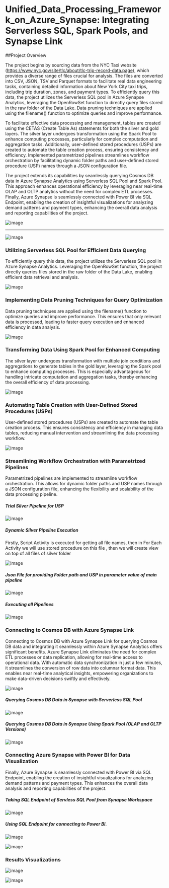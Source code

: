 # Unified_Data_Processing_Framework_on_Azure_Synapse: Integrating Serverless SQL, Spark Pools, and Synapse Link

##Project Overview 

The project begins by sourcing data from the NYC Taxi website (https://www.nyc.gov/site/tlc/about/tlc-trip-record-data.page), which provides a diverse range of files crucial for analysis. The files are converted into CSV, JSON, TSV and Parquet formats to facilitate real data engineering tasks, containing detailed information about New York City taxi trips, including trip duration, zones, and payment types. To efficiently query this data, the project utilizes the Serverless SQL pool in Azure Synapse Analytics, leveraging the OpenRowSet function to directly query files stored in the raw folder of the Data Lake. Data pruning techniques are applied using the filename() function to optimize queries and improve performance.

To facilitate effective data processing and management, tables are created using the CETAS (Create Table As) statements for both the silver and gold layers. The silver layer undergoes transformation using the Spark Pool to enhance computing processes, particularly for complex computation and aggregation tasks. Additionally, user-defined stored procedures (USPs) are created to automate the table creation process, ensuring consistency and efficiency. Implemented parametrized pipelines streamlines workflow orchestration by facilitating dynamic folder paths and user-defined stored procedure (USP) names through a JSON configuration file.

The project extends its capabilities by seamlessly querying Cosmos DB data in Azure Synapse Analytics using Serverless SQL Pool and Spark Pool. This approach enhances operational efficiency by leveraging near real-time OLAP and OLTP analytics without the need for complex ETL processes. Finally, Azure Synapse is seamlessly connected with Power BI via SQL Endpoint, enabling the creation of insightful visualizations for analyzing demand patterns and payment types, enhancing the overall data analysis and reporting capabilities of the project.

![image](https://github.com/sameerhussai230/Unified_Data_Processing_Framework_on_Azure_Synapse/assets/85198601/732e2dd2-5420-4ed5-989c-98ede929e275)

 ------
 
 ![image](https://github.com/sameerhussai230/Unified_Data_Processing_Framework_on_Azure_Synapse/assets/85198601/c612723a-7256-4c6d-879d-93218dc44f80)


### Utilizing Serverless SQL Pool for Efficient Data Querying

To efficiently query this data, the project utilizes the Serverless SQL pool in Azure Synapse Analytics. Leveraging the OpenRowSet function, the project directly queries files stored in the raw folder of the Data Lake, enabling efficient data retrieval and analysis.

![image](https://github.com/sameerhussai230/Unified_Data_Processing_Framework_on_Azure_Synapse/assets/85198601/93410a28-2781-40a4-8079-c96bcbfdfa44)
 

### Implementing Data Pruning Techniques for Query Optimization

Data pruning techniques are applied using the filename() function to optimize queries and improve performance. This ensures that only relevant data is processed, leading to faster query execution and enhanced efficiency in data analysis.

 ![image](https://github.com/sameerhussai230/Unified_Data_Processing_Framework_on_Azure_Synapse/assets/85198601/e195e2f0-bf33-47f2-b434-d248bca174a8)



### Transforming Data Using Spark Pool for Enhanced Computing

The silver layer undergoes transformation with multiple join conditions and aggregations to generate tables in the gold layer, leveraging the Spark pool to enhance computing processes. This is especially advantageous for handling intricate computation and aggregation tasks, thereby enhancing the overall efficiency of data processing.
 
![image](https://github.com/sameerhussai230/Unified_Data_Processing_Framework_on_Azure_Synapse/assets/85198601/7e082d1f-3563-4bd0-bb53-b2f11fa3467f)



### Automating Table Creation with User-Defined Stored Procedures (USPs)

User-defined stored procedures (USPs) are created to automate the table creation process. This ensures consistency and efficiency in managing data tables, reducing manual intervention and streamlining the data processing workflow.

 ![image](https://github.com/sameerhussai230/Unified_Data_Processing_Framework_on_Azure_Synapse/assets/85198601/58765135-be5f-47d8-a33b-47e757a1e733)

### Streamlining Workflow Orchestration with Parametrized Pipelines

Parametrized pipelines are implemented to streamline workflow orchestration. This allows for dynamic folder paths and USP names through a JSON configuration file, enhancing the flexibility and scalability of the data processing pipeline.

##### Trial Silver Pipeline for USP
![image](https://github.com/sameerhussai230/Unified_Data_Processing_Framework_on_Azure_Synapse/assets/85198601/5a1fcd06-d86c-4ebc-b984-0d16e10aa448)

##### Dynamic Silver Pipeline Execution

Firstly, Script Activity is executed for getting all file names, then in For Each Activity we will use stored procedure on this file , then we will create view on top of all files of silver folder 

 ![image](https://github.com/sameerhussai230/Unified_Data_Processing_Framework_on_Azure_Synapse/assets/85198601/a718f49f-819b-4ff0-b205-ffa7ef006d15)


##### Json File for providing Folder path and USP in parameter value of main pipeline

![image](https://github.com/sameerhussai230/Unified_Data_Processing_Framework_on_Azure_Synapse/assets/85198601/b5e2164b-8dec-49dd-ac0c-4beee8e68ae2)

##### Executing all Pipelines 
 
![image](https://github.com/sameerhussai230/Unified_Data_Processing_Framework_on_Azure_Synapse/assets/85198601/4f272285-1a22-4898-84df-b1278f43f2ee)


### Connecting to Cosmos DB with Azure Synapse Link

Connecting to Cosmos DB with Azure Synapse Link for querying Cosmos DB data and integrating it seamlessly within Azure Synapse Analytics offers significant benefits. Azure Synapse Link eliminates the need for complex ETL processes or data replication, allowing for real-time access to operational data. With automatic data synchronization in just a few minutes, it streamlines the conversion of row data into columnar format data. This enables near real-time analytical insights, empowering organizations to make data-driven decisions swiftly and effectively.

 ![image](https://github.com/sameerhussai230/Unified_Data_Processing_Framework_on_Azure_Synapse/assets/85198601/1aeb006a-aeaf-4b46-9766-280c0f3584cc)


##### Querying Cosmos DB Data in Synapse with Serverless SQL Pool

 ![image](https://github.com/sameerhussai230/Unified_Data_Processing_Framework_on_Azure_Synapse/assets/85198601/a842dcf7-e156-42c6-9e42-f1b6a96ad78b)


##### Querying Cosmos DB Data in Synapse Using Spark Pool (OLAP and OLTP Versions)

 ![image](https://github.com/sameerhussai230/Unified_Data_Processing_Framework_on_Azure_Synapse/assets/85198601/7f639355-1eac-4679-94e7-5191c15fa616)




### Connecting Azure Synapse with Power BI for Data Visualization

Finally, Azure Synapse is seamlessly connected with Power BI via SQL Endpoint, enabling the creation of insightful visualizations for analyzing demand patterns and payment types. This enhances the overall data analysis and reporting capabilities of the project.


##### Taking SQL Endpoint of Servless SQL Pool from Synapse Workspace 
 ![image](https://github.com/sameerhussai230/Unified_Data_Processing_Framework_on_Azure_Synapse/assets/85198601/5278b46c-4e83-4039-a1d2-7f25fb6d2555)

##### Using SQL Endpoint for connecting to Power BI.

 ![image](https://github.com/sameerhussai230/Unified_Data_Processing_Framework_on_Azure_Synapse/assets/85198601/52ba5618-dc79-4b02-af5b-09ab27a42956)

 ![image](https://github.com/sameerhussai230/Unified_Data_Processing_Framework_on_Azure_Synapse/assets/85198601/6543116f-0411-4a65-bcf5-3bdcd085f14c)


### Results Visualizations

![image](https://github.com/sameerhussai230/Unified_Data_Processing_Framework_on_Azure_Synapse/assets/85198601/73d5d31c-36dd-4b32-9fe4-86461a423479)

![image](https://github.com/sameerhussai230/Unified_Data_Processing_Framework_on_Azure_Synapse/assets/85198601/c08e6974-bfcd-4317-8866-4d233f5c0d8b)



 

 



